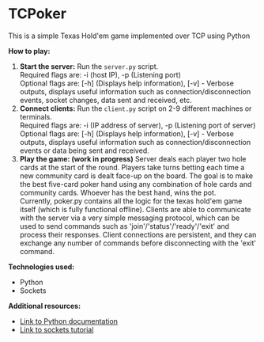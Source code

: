 # TCPoker

This is a simple Texas Hold'em game implemented over TCP using Python

**How to play:**
1. **Start the server:** Run the `server.py` script. \
        Required flags are: -i (host IP), -p (Listening port) \
        Optional flags are: [-h] (Displays help information), [-v] - Verbose outputs, displays useful information such as connection/disconnection events, socket changes, data sent and received, etc. 
2. **Connect clients:** Run the `client.py` script on 2-9 different machines or terminals. \
        Required flags are: -i (IP address of server), -p (Listening port of server) \
        Optional flags are: [-h] (Displays help information), [-v] - Verbose outputs, displays useful information such as connection/disconnection events or data being sent and received. 
3. **Play the game: (work in progress)** Server deals each player two hole cards at the start of the round. Players take turns betting each time a new community card is dealt face-up on the board. The goal is to make the best five-card poker hand using any combination of hole cards and community cards. Whoever has the best hand, wins the pot. \
Currently, poker.py contains all the logic for the texas hold'em game itself (which is fully functional offline). Clients are able to communicate with the server via a very simple messaging protocol, which can be used to send commands such as 'join'/'status'/'ready'/'exit' and process their responses. Client connections are persistent, and they can exchange any number of commands before disconnecting with the 'exit' command. 

**Technologies used:**
* Python
* Sockets

**Additional resources:**
* [Link to Python documentation](https://docs.python.org/3/)
* [Link to sockets tutorial](https://docs.python.org/3/howto/sockets.html)
    
